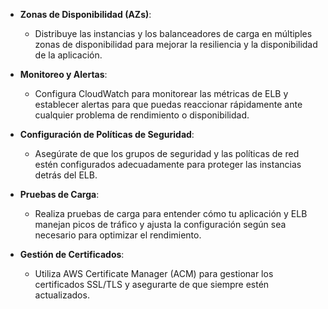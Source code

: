 - **Zonas de Disponibilidad (AZs)**:
    
    - Distribuye las instancias y los balanceadores de carga en múltiples zonas de disponibilidad para mejorar la resiliencia y la disponibilidad de la aplicación.

- **Monitoreo y Alertas**:
    
    - Configura CloudWatch para monitorear las métricas de ELB y establecer alertas para que puedas reaccionar rápidamente ante cualquier problema de rendimiento o disponibilidad.

- **Configuración de Políticas de Seguridad**:
    
    - Asegúrate de que los grupos de seguridad y las políticas de red estén configurados adecuadamente para proteger las instancias detrás del ELB.

- **Pruebas de Carga**:
    
    - Realiza pruebas de carga para entender cómo tu aplicación y ELB manejan picos de tráfico y ajusta la configuración según sea necesario para optimizar el rendimiento.

- **Gestión de Certificados**:
    
    - Utiliza AWS Certificate Manager (ACM) para gestionar los certificados SSL/TLS y asegurarte de que siempre estén actualizados.
